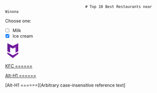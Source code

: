                                         # Top 10 Best Restaurants near Winona



Choose one:

- [ ] Milk
- [x] Ice cream

[![alt text](https://github.com/adam-p/markdown-here/raw/master/src/common/images/icon48.png "Logo Title Text 1")](https://www.google.com)

[KFC
======](https://wxpan18.github.io/Weiyu-Pan-Web-homework/)

[Alt-H1
======](https://www.google.com "Google's Homepage")

[Alt-H1
======][Arbitrary case-insensitive reference text]

